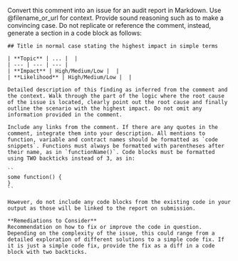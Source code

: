 Convert this comment into an issue for an audit report in Markdown. Use @filename_or_url for context. Provide sound reasoning such as to make a convincing case. Do not replicate or reference the comment, instead, generate a section in a code block as follows:  
  
```  
## Title in normal case stating the highest impact in simple terms

| **Topic** | ... |  |
| --- | --- | --- |
| **Impact** | High/Medium/Low |  |
| **Likelihood** | High/Medium/Low |  |

Detailed description of this finding as inferred from the comment and the context. Walk through the part of the logic where the root cause of the issue is located, clearly point out the root cause and finally outline the scenario with the highest impact. Do not omit any information provided in the comment.

Include any links from the comment. If there are any quotes in the comment, integrate them into your description. All mentions to function, variable and contract names should be formatted as `code snippets`. Functions must always be formatted with parentheses after their name, as in `functionName()`. Code blocks must be formatted using TWO backticks instead of 3, as in:

``
some function() {
}
``

However, do not include any code blocks from the existing code in your output as those will be linked to the report on submission.

**Remediations to Consider** 
Recommendation on how to fix or improve the code in question. Depending on the complexity of the issue, this could range from a detailed exploration of different solutions to a simple code fix. If it is just a simple code fix, provide the fix as a diff in a code block with two backticks.  
  
```
